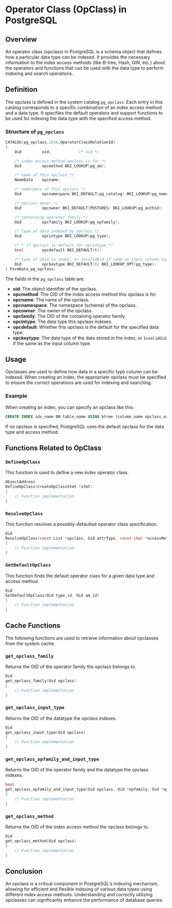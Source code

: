 # Operator Class (OpClass) in PostgreSQL

## Overview

An operator class (opclass) in PostgreSQL is a schema object that defines how a particular data type can be indexed. It provides the necessary information to the index access methods (like B-tree, Hash, GIN, etc.) about the operators and functions that can be used with the data type to perform indexing and search operations.

## Definition

The opclass is defined in the system catalog `pg_opclass`. Each entry in this catalog corresponds to a specific combination of an index access method and a data type. It specifies the default operators and support functions to be used for indexing the data type with the specified access method.

### Structure of `pg_opclass`

```c
CATALOG(pg_opclass,2616,OperatorClassRelationId)
{
	Oid			oid;			/* oid */

	/* index access method opclass is for */
	Oid			opcmethod BKI_LOOKUP(pg_am);

	/* name of this opclass */
	NameData	opcname;

	/* namespace of this opclass */
	Oid			opcnamespace BKI_DEFAULT(pg_catalog) BKI_LOOKUP(pg_namespace);

	/* opclass owner */
	Oid			opcowner BKI_DEFAULT(POSTGRES) BKI_LOOKUP(pg_authid);

	/* containing operator family */
	Oid			opcfamily BKI_LOOKUP(pg_opfamily);

	/* type of data indexed by opclass */
	Oid			opcintype BKI_LOOKUP(pg_type);

	/* T if opclass is default for opcintype */
	bool		opcdefault BKI_DEFAULT(t);

	/* type of data in index, or InvalidOid if same as input column type */
	Oid			opckeytype BKI_DEFAULT(0) BKI_LOOKUP_OPT(pg_type);
} FormData_pg_opclass;
```

The fields in the `pg_opclass` table are:

- **oid**: The object identifier of the opclass.
- **opcmethod**: The OID of the index access method this opclass is for.
- **opcname**: The name of the opclass.
- **opcnamespace**: The namespace (schema) of the opclass.
- **opcowner**: The owner of the opclass.
- **opcfamily**: The OID of the containing operator family.
- **opcintype**: The data type this opclass indexes.
- **opcdefault**: Whether this opclass is the default for the specified data type.
- **opckeytype**: The data type of the data stored in the index, or `InvalidOid` if the same as the input column type.

## Usage

Opclasses are used to define how data in a specific type column can be indexed. When creating an index, the appropriate opclass must be specified to ensure the correct operations are used for indexing and searching.

### Example

When creating an index, you can specify an opclass like this:

```sql
CREATE INDEX idx_name ON table_name USING btree (column_name opclass_name);
```

If no opclass is specified, PostgreSQL uses the default opclass for the data type and access method.

## Functions Related to OpClass

### `DefineOpClass`

This function is used to define a new index operator class.

```c
ObjectAddress
DefineOpClass(CreateOpClassStmt *stmt)
{
    // Function implementation
}
```

### `ResolveOpClass`

This function resolves a possibly-defaulted operator class specification.

```c
Oid
ResolveOpClass(const List *opclass, Oid attrType, const char *accessMethodName, Oid accessMethodId)
{
    // Function implementation
}
```

### `GetDefaultOpClass`

This function finds the default operator class for a given data type and access method.

```c
Oid
GetDefaultOpClass(Oid type_id, Oid am_id)
{
    // Function implementation
}
```

## Cache Functions

The following functions are used to retrieve information about opclasses from the system cache.

### `get_opclass_family`

Returns the OID of the operator family the opclass belongs to.

```c
Oid
get_opclass_family(Oid opclass)
{
    // Function implementation
}
```

### `get_opclass_input_type`

Returns the OID of the datatype the opclass indexes.

```c
Oid
get_opclass_input_type(Oid opclass)
{
    // Function implementation
}
```

### `get_opclass_opfamily_and_input_type`

Returns the OID of the operator family and the datatype the opclass indexes.

```c
bool
get_opclass_opfamily_and_input_type(Oid opclass, Oid *opfamily, Oid *opcintype)
{
    // Function implementation
}
```

### `get_opclass_method`

Returns the OID of the index access method the opclass belongs to.

```c
Oid
get_opclass_method(Oid opclass)
{
    // Function implementation
}
```

## Conclusion

An opclass is a critical component in PostgreSQL's indexing mechanism, allowing for efficient and flexible indexing of various data types using different index access methods. Understanding and correctly utilizing opclasses can significantly enhance the performance of database queries.
